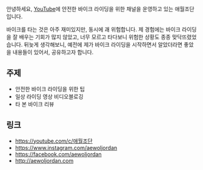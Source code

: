 안녕하세요, [YouTube](https://youtube.com/c/애월조단)에 안전한 바이크 라이딩을 위한 채널을 운영하고 있는 애월조단입니다.

바이크를 타는 것은 아주 재미있지만, 동시에 괘 위험합니다. 제 경험에는 바이크 라이딩을 잘 배우는 기회가 많지 않았고, 너무 모르고 타다보니 위험한 상황도 종종 맞닥뜨렸었습니다. 뒤늦게 생각해보니, 예전에 제가 바이크 라이딩을 시작하면서 알았더라면 좋았을 내용들이 있어서, 공유하고자 합니다.

## 주제

* 안전한 바이크 라이딩을 위한 팁
* 일상 라이딩 영상 비디오블로깅
* 타 본 바이크 리뷰

## 링크

<ul class="fa-ul">
  <li><i class="fa-li fa fa-youtube-square fa-lg"></i><a href="https://youtube.com/c/애월조단">https://youtube.com/c/애월조단</a></li>
  <li><i class="fa-li fa fa-instagram fa-lg"></i><a href="https://www.instagram.com/aewoljordan/">https://www.instagram.com/aewoljordan</a></li>
  <li><i class="fa-li fa fa-facebook fa-lg"></i><a href="https://facebook.com/aewoljordan">https://facebook.com/aewoljordan</a></li>
  <li><i class="fa-li fa fa-home fa-lg"></i><a href="http://aewoljordan.com">http://aewoljordan.com</a></li>
</ul>

